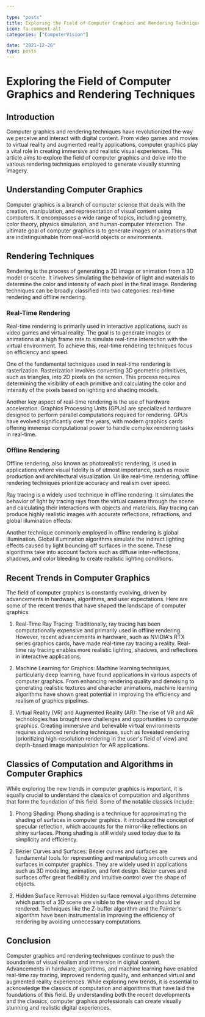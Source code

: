 ```yaml
---

type: "posts"
title: Exploring the Field of Computer Graphics and Rendering Techniques
icon: fa-comment-alt
categories: ["ComputerVision"]

date: "2021-12-26"
type: posts
---
```





# Exploring the Field of Computer Graphics and Rendering Techniques

## Introduction

Computer graphics and rendering techniques have revolutionized the way we perceive and interact with digital content. From video games and movies to virtual reality and augmented reality applications, computer graphics play a vital role in creating immersive and realistic visual experiences. This article aims to explore the field of computer graphics and delve into the various rendering techniques employed to generate visually stunning imagery.

## Understanding Computer Graphics

Computer graphics is a branch of computer science that deals with the creation, manipulation, and representation of visual content using computers. It encompasses a wide range of topics, including geometry, color theory, physics simulation, and human-computer interaction. The ultimate goal of computer graphics is to generate images or animations that are indistinguishable from real-world objects or environments.

## Rendering Techniques

Rendering is the process of generating a 2D image or animation from a 3D model or scene. It involves simulating the behavior of light and materials to determine the color and intensity of each pixel in the final image. Rendering techniques can be broadly classified into two categories: real-time rendering and offline rendering.

### Real-Time Rendering

Real-time rendering is primarily used in interactive applications, such as video games and virtual reality. The goal is to generate images or animations at a high frame rate to simulate real-time interaction with the virtual environment. To achieve this, real-time rendering techniques focus on efficiency and speed.

One of the fundamental techniques used in real-time rendering is rasterization. Rasterization involves converting 3D geometric primitives, such as triangles, into 2D pixels on the screen. This process requires determining the visibility of each primitive and calculating the color and intensity of the pixels based on lighting and shading models.

Another key aspect of real-time rendering is the use of hardware acceleration. Graphics Processing Units (GPUs) are specialized hardware designed to perform parallel computations required for rendering. GPUs have evolved significantly over the years, with modern graphics cards offering immense computational power to handle complex rendering tasks in real-time.

### Offline Rendering

Offline rendering, also known as photorealistic rendering, is used in applications where visual fidelity is of utmost importance, such as movie production and architectural visualization. Unlike real-time rendering, offline rendering techniques prioritize accuracy and realism over speed.

Ray tracing is a widely used technique in offline rendering. It simulates the behavior of light by tracing rays from the virtual camera through the scene and calculating their interactions with objects and materials. Ray tracing can produce highly realistic images with accurate reflections, refractions, and global illumination effects.

Another technique commonly employed in offline rendering is global illumination. Global illumination algorithms simulate the indirect lighting effects caused by light bouncing off surfaces in the scene. These algorithms take into account factors such as diffuse inter-reflections, shadows, and color bleeding to create realistic lighting conditions.

## Recent Trends in Computer Graphics

The field of computer graphics is constantly evolving, driven by advancements in hardware, algorithms, and user expectations. Here are some of the recent trends that have shaped the landscape of computer graphics:

1. Real-Time Ray Tracing: Traditionally, ray tracing has been computationally expensive and primarily used in offline rendering. However, recent advancements in hardware, such as NVIDIA's RTX series graphics cards, have made real-time ray tracing a reality. Real-time ray tracing enables more realistic lighting, shadows, and reflections in interactive applications.

2. Machine Learning for Graphics: Machine learning techniques, particularly deep learning, have found applications in various aspects of computer graphics. From enhancing rendering quality and denoising to generating realistic textures and character animations, machine learning algorithms have shown great potential in improving the efficiency and realism of graphics pipelines.

3. Virtual Reality (VR) and Augmented Reality (AR): The rise of VR and AR technologies has brought new challenges and opportunities to computer graphics. Creating immersive and believable virtual environments requires advanced rendering techniques, such as foveated rendering (prioritizing high-resolution rendering in the user's field of view) and depth-based image manipulation for AR applications.

## Classics of Computation and Algorithms in Computer Graphics

While exploring the new trends in computer graphics is important, it is equally crucial to understand the classics of computation and algorithms that form the foundation of this field. Some of the notable classics include:

1. Phong Shading: Phong shading is a technique for approximating the shading of surfaces in computer graphics. It introduced the concept of specular reflection, which accounts for the mirror-like reflections on shiny surfaces. Phong shading is still widely used today due to its simplicity and efficiency.

2. Bézier Curves and Surfaces: Bézier curves and surfaces are fundamental tools for representing and manipulating smooth curves and surfaces in computer graphics. They are widely used in applications such as 3D modeling, animation, and font design. Bézier curves and surfaces offer great flexibility and intuitive control over the shape of objects.

3. Hidden Surface Removal: Hidden surface removal algorithms determine which parts of a 3D scene are visible to the viewer and should be rendered. Techniques like the Z-buffer algorithm and the Painter's algorithm have been instrumental in improving the efficiency of rendering by avoiding unnecessary computations.

## Conclusion

Computer graphics and rendering techniques continue to push the boundaries of visual realism and immersion in digital content. Advancements in hardware, algorithms, and machine learning have enabled real-time ray tracing, improved rendering quality, and enhanced virtual and augmented reality experiences. While exploring new trends, it is essential to acknowledge the classics of computation and algorithms that have laid the foundations of this field. By understanding both the recent developments and the classics, computer graphics professionals can create visually stunning and realistic digital experiences.